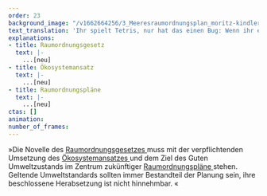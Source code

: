 ```yaml
---
order: 23
background_image: "/v1662664256/3_Meeresraumordnungsplan_moritz-kindler-unsplash_dblkkt_duzsem.jpg#4cd4ff"
text_translation: 'Ihr spielt Tetris, nur hat das einen Bug: Wenn ihr eine Reihe gefüllt habt, verschwindet sie nicht etwa, nein: Immer schneller fallen Formen nach unten und plötzlich passen sie gar nicht mehr ineinander. So ist das, wenn Militär, Rohstoff-, Öl- und Energiekonzerne, Fischereiunternehmen und Reedereien gleichzeitig eine Fläche im Meer beanspruchen. Das Meer wird zu voll. Seine Kapazitäten werden gesprengt. Game over. '
explanations:
- title: Raumordnungsgesetz
  text: |-
    ...[neu]
- title: Ökosystemansatz
  text: |-
    ...[neu]
- title: Raumordnungspläne
  text: |-
    ...[neu]
ctas: []
animation:
number_of_frames:
---
```

»Die Novelle des [Raumordnungsgesetzes ](# "Raumordnungsgesetz")muss mit der verpflichtenden Umsetzung des [Ökosystemansatzes ](# "Ökosystemansatz")und dem Ziel des Guten Umweltzustands im Zentrum zukünftiger [Raumordnungspläne ](# "Raumordnungspläne")stehen. Geltende Umweltstandards sollten immer Bestandteil der Planung sein, ihre beschlossene Herabsetzung ist nicht hinnehmbar. «